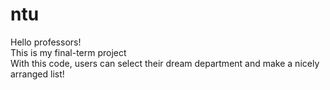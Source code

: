 # ntu
Hello professors! <br>
This is my final-term project <br>
With this code, users can select their dream department and make a nicely arranged list!